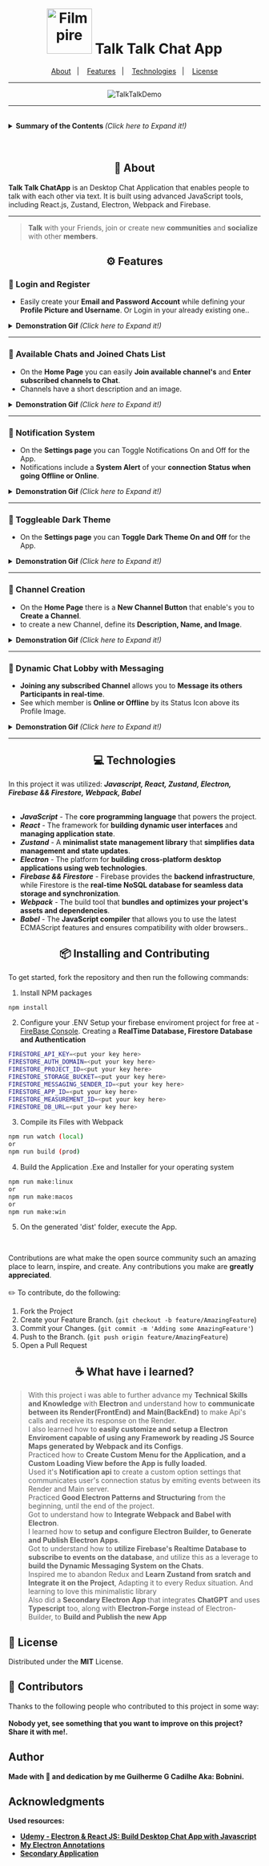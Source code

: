 <h1 align="center">
  <img alt="Filmpire" title="Filmpire" src="/assets/images/talktalkalternative.png" width="90px" />
 Talk Talk Chat App
</h1>

<p align="center">
  <a href="#about">About</a>&nbsp;&nbsp;&nbsp;|&nbsp;&nbsp;&nbsp;
  <a href="#Features">Features</a>&nbsp;&nbsp;&nbsp;|&nbsp;&nbsp;&nbsp;
  <a href="#Technologies">Technologies</a>&nbsp;&nbsp;&nbsp;|&nbsp;&nbsp;&nbsp;
  <a href="#Learned">License</a>
</p>

---

<p align="center">
  <img alt="TalkTalkDemo" title="TalkTalkApp" src="/assets/githubMedia/fullDemo.gif"/>
</p>

---

<br>
<details align = "left">
<summary> <b> Summary of the Contents </b> <i>(Click here to Expand it!)</i> </summary>
 <br>

<!--ts-->

- About
- Features
  - Login and Register
  - Available Chats and Joined Chats List
  - Notification System
  - Toggleable Dark Theme
  - Channel Creation
  - Dynamic Chat Lobby with Messaging
- Technologies
- Installing and Contributing
- What have i learned?
- License
- Contributors
- Author
  <!--te-->
   </details

<br>
<br>

<h2 id ="about" align="center">📌 About</h2>

**Talk Talk ChatApp** is an Desktop Chat Application that enables people to talk with each other via text. It is built using advanced JavaScript tools, including React.js, Zustand, Electron, Webpack and Firebase.

---

> **Talk** with your Friends, join or create new **communities** and **socialize** with other **members**.

<h2 id="Features" align="center">⚙️ Features</h2>

<h3> 🧷 Login and Register</h3>

- Easily create your **Email and Password Account** while defining your **Profile Picture and Username**. Or Login in your already existing one..
<details>
<summary> <b> Demonstration Gif </b> <i>(Click here to Expand it!)</i> </summary>
 <br>
  <img alt="accountGif" title="accountGif" src="/assets/githubMedia/account.gif" width="800px" />
</details
<br>
 
 ---

<h3> 🧷 Available Chats and Joined Chats List</h3>

- On the **Home Page** you can easily **Join available channel's** and **Enter subscribed channels to Chat**.
- Channels have a short description and an image.
<details>
<summary> <b> Demonstration Gif </b> <i>(Click here to Expand it!)</i> </summary>
 <br>
  <img alt="listChannelsGif" title="listChannelsGif" src="/assets/githubMedia/listChannels.gif" width="800px" />
</details
<br>

---

<h3> 🧷 Notification System</h3>

- On the **Settings page** you can Toggle Notifications On and Off for the App.
- Notifications include a **System Alert** of your **connection Status when going Offline or Online**.
<details>
<summary> <b> Demonstration Gif </b> <i>(Click here to Expand it!)</i> </summary>
 <br>
  <img alt="notificationGif" title="notificationGif" src="/assets/githubMedia/notificationOn.gif" width="800px" />
  <img alt="notificationGif" title="notificationGif" src="/assets/githubMedia/notificationOff.gif" width="800px" />
</details
<br>

---

<h3> 🧷 Toggleable Dark Theme</h3>

- On the **Settings page** you can **Toggle Dark Theme On and Off** for the App.
<details>
<summary> <b> Demonstration Gif </b> <i>(Click here to Expand it!)</i> </summary>
 <br>
  <img alt="darkThemeGif" title="darkThemeGif" src="/assets/githubMedia/darktheme.gif" width="800px" />
</details
<br>

---

 <h3> 🧷 Channel Creation</h3>

- On the **Home Page** there is a **New Channel Button** that enable's you to **Create a Channel**.
- to create a new Channel, define its **Description, Name, and Image**.
<details>
<summary> <b> Demonstration Gif </b> <i>(Click here to Expand it!)</i> </summary>
 <br>
  <img alt="createChannelGif" title="createChannelGif" src="/assets/githubMedia/createChannel.gif" width="800px" />
</details
<br>

---

 <h3> 🧷 Dynamic Chat Lobby with Messaging</h3>

- **Joining any subscribed Channel** allows you to **Message its others Participants in real-time**.
- See which member is **Online or Offline** by its Status Icon above its Profile Image.
<details>
<summary> <b> Demonstration Gif </b> <i>(Click here to Expand it!)</i> </summary>
 <br>
  <img alt="chatInteractionGif" title="chatInteractionGif" src="/assets/githubMedia/chatInteraction.gif" width="800px" />
</details
<br>

---

<h2 id="Technologies" align="center">💻 Technologies</h2>

In this project it was utilized: <i>**Javascript, React, Zustand, Electron, Firebase && Firestore, Webpack, Babel**</i><br><br>

- <i>**JavaScript**</i> - The **core programming language** that powers the project.<br>
- <i>**React**</i> - The framework for **building dynamic user interfaces** and **managing application state**.<br>
- <i>**Zustand**</i> - A **minimalist state management library** that **simplifies data management and state updates**.<br>
- <i>**Electron**</i> - The platform for **building cross-platform desktop applications using web technologies**.<br>
- <i>**Firebase && Firestore**</i> - Firebase provides the **backend infrastructure**, while Firestore is the **real-time NoSQL database for seamless data storage and synchronization**.<br>
- <i>**Webpack**</i> - The build tool that **bundles and optimizes your project's assets and dependencies**.<br>
- <i>**Babel**</i> - The **JavaScript compiler** that allows you to use the latest ECMAScript features and ensures compatibility with older browsers..<br>

<h2 align="center"> 📦 Installing and Contributing</h2>
  
To get started, fork the repository and then run the following commands:

1. Install NPM packages

```sh
npm install
```

2. Configure your .ENV
   Setup your firebase enviroment project for free at - [FireBase Console](https://console.firebase.google.com/?hl=pt-br).
   Creating a **RealTime Database, Firestore Database and Authentication**

```sh
FIRESTORE_API_KEY=<put your key here>
FIRESTORE_AUTH_DOMAIN=<put your key here>
FIRESTORE_PROJECT_ID=<put your key here>
FIRESTORE_STORAGE_BUCKET=<put your key here>
FIRESTORE_MESSAGING_SENDER_ID=<put your key here>
FIRESTORE_APP_ID=<put your key here>
FIRESTORE_MEASUREMENT_ID=<put your key here>
FIRESTORE_DB_URL=<put your key here>
```

3. Compile its Files with Webpack

```sh
npm run watch (local)
or
npm run build (prod)
```

4. Build the Application .Exe and Installer for your operating system

```sh
npm run make:linux
or
npm run make:macos
or
npm run make:win
```

5. On the generated 'dist' folder, execute the App.

<br>

Contributions are what make the open source community such an amazing place to learn, inspire, and create. Any contributions you make are **greatly appreciated**.
</br></br>
✏️ To contribute, do the following:

1. Fork the Project
2. Create your Feature Branch. (`git checkout -b feature/AmazingFeature`)
3. Commit your Changes. (`git commit -m 'Adding some AmazingFeature'`)
4. Push to the Branch. (`git push origin feature/AmazingFeature`)
5. Open a Pull Request

<h2 id="Learned" align="center">☕ What have i learned?</h2>

> With this project i was able to further advance my **Technical Skills and Knowledge** with **Electron** and understand how to **communicate between its Render(FrontEnd) and Main(BackEnd)** to make Api's calls and receive its response on the Render.<br>
> I also learned how to **easily customize and setup a Electron Enviroment capable of using any Framework by reading JS Source Maps generated by Webpack and its Configs**.<br>
> Practiced how to **Create Custom Menu for the Application, and a Custom Loading View before the App is fully loaded**.<br>
> Used it's **Notification api** to create a custom option settings that communicates user's connection status by emiting events between its Render and Main server.<br>
> Practiced **Good Electron Patterns and Structuring** from the beginning, until the end of the project.<br>
> Got to understand how to **Integrate Webpack and Babel with Electron**.<br>
> I learned how to **setup and configure Electron Builder, to Generate and Publish Electron Apps**.<br>
> Got to understand how to **utilize Firebase's Realtime Database to subscribe to events on the database**, and utilize this as a leverage to **build the Dynamic Messaging System on the Chats**.<br>
> Inspired me to abandon Redux and **Learn Zustand from sratch and Integrate it on the Project**, Adapting it to every Redux situation. And learning to love this minimalistic library<br>
> Also did a **Secondary Electron App** that integrates **ChatGPT** and uses **Typescript** too, along with **Electron-Forge** instead of Electron-Builder, to **Build and Publish the new App**<br>

## 📝 License

Distributed under the **MIT** License.

## 🤝 Contributors

Thanks to the following people who contributed to this project in some way:
<br><br>
<b>Nobody yet, see something that you want to improve on this project? Share it with me!.<b/>

<!--<table>
  <tr>
    <td align="center">
      <a href="">
        <!--<img src="" alt=""/><br>
        <sub>
          <b></b>
        </sub>
      </a>
    </td>
  </tr>
</table>-->

<h2>Author</h2>

Made with 💜 and dedication by me **Guilherme G Cadilhe** Aka: **Bobnini**. <br>

<h2>Acknowledgments</h2>

Used resources:

- [Udemy - Electron & React JS: Build Desktop Chat App with Javascript](https://www.udemy.com/user/filip-jerga/)
- [My Electron Annotations](https://bobnini.notion.site/Electron-3be82a23d5914ae19294faf67442e80c?pvs=4)
- [Secondary Application](https://github.com/Guilherme-G-Cadilhe/electron-chatgpt-app)
